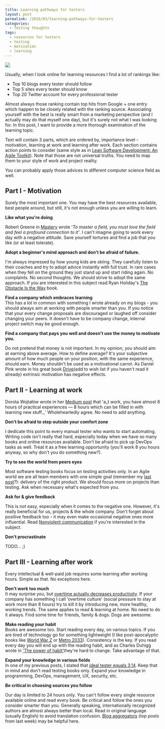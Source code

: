 ```yaml
---
title: Learning pathways for testers
layout: post
permalink: /2016/03/learning-pathways-for-testers
categories:
  - Testing thoughts
tags:
  - resources for testers
  - testing
  - motivation
  - learning 
---
```


![](/images/blog/Learning-Quotes-16-of-16.jpg)

Usually, when I look online for learning resources I find a lot of rankings like:

* Top 10 blogs every tester should follow
* Top 5 sites every tester should know
* Top 20 Twitter account for every professional tester

Almost always those ranking contain top hits from Google + one entry which happen to be closely related with the ranking
source. Associating yourself with the best is really smart from a marketing perspective (and I actually may do that
myself one day), but it's surely not what I was looking for. In this post, I want to provide a more thorough examination
of the learning topic.

Text will contain 3 parts, which are ordered by, importance level - motivation, learning at work and learning after
work. Each section contains action points to consider (same style as
in [Lean Software Development: An Agile Toolkit](http://awesome-bookreviews.blogspot.com/2016/03/lean-software-development-agile-toolkit.html)).
Note that those are not universal truths. You need to map them to your style of work and project reality.

You can probably apply those advices to different computer science field as well.

## Part I - Motivation

Surely the most important one. You may have the best resources available, best people around, but still, it's not enough
unless you are willing to learn.

**Like what you're doing**

Robert Greene in [Mastery](http://awesome-bookreviews.blogspot.com/2016/01/mastery-robert-greene.html) wrote '_To master
a field, you must love the field and feel a profound connection to it'_. I can't imagine going to work every day with a
negative attitude. Save yourself tortures and find a job that you like (or at least tolerate).

**Adopt a beginner's mind approach and don't be afraid of failure.**

I'm always impressed by how young kids are skiing. They carefully listen to their coaches and try to adopt advice
instantly with full trust. In rare cases when they fell on the ground they just stand up and start riding again. No
complaints. No second thoughts. We should strive to adopt the same approach. If you are interested in this subject read
Ryan
Holiday's [The Obstacle Is the Way](http://awesome-bookreviews.blogspot.com/2015/12/the-obstacle-is-way-ryan-holiday.html)
book.

**Find a company which embraces learning**  
This has a lot in common with something I wrote already on my blogs - you should always aim at working with people
smarter than you. If you notice that your every change proposals are discouraged or laughed off consider changing your
peers. It doesn't have to be company change, internal project switch may be good enough.

**Find a company that pays you well and doesn't use the money to motivate you.**

Do not pretend that money is not important. In my opinion, you should aim at earning above average. How to define
average? It's your subjective amount of how much people on your position, with the same experience, should earn. Money
shouldn't be used as a motivational carrot. As Daniel Pink wrote in his great
book [Drive](http://www.amazon.com/Drive-Surprising-Truth-About-Motivates/dp/1594484805)(add to wish list if you haven't
read it already) extrinsic motivation has negative effects.

## Part II - Learning at work

Dorota Wojtałów wrote in
her [Medium post](https://medium.com/@dorotawojtalow/learn-learn-learn-but-what-when-and-how-318b099d1808#.b24xj9w4i)
that 'a_t work, you have almost 8 hours of practical experiences — 8 hours which can be filled in with learning new
stuff._' Wholeheartedly agree. No need to add anything.

**Don't be afraid to step outside your comfort zone**

I dedicate this point to every manual tester who wants to start automating. Writing code isn't really that hard,
especially today when we have so many books and online resources available. Don't be afraid to pick up DevOps tasks as
well. Treat it as a free learning opportunity (you'll work 8 you hours anyway, so why don't you do something new?).

**Try to see the world from peers eyes**

Most software testing books focus on testing activities only. In an Agile world we are all team members with one simple
goal (remember my [last post](https://awesome-testing.com/2016/03/mapping-lean-principles-to-testing.html)?): delivery
of the right product. We should focus more on projects than testing. Ask when necessary what's expected from you.

**Ask for & give feedback**

This is not easy, especially when it comes to the negative one. However, it's really beneficial for us, projects & the
whole company. Don't forget about positive feedback too - it may even make occasional negative ones more influential.
Read [Nonviolent communication](http://www.amazon.com/Nonviolent-Communication-A-Language-Life/dp/1892005034) if you're
interested in the subject.

**Don't procrastinate**

TODO... ;)

## Part III - Learning after work

Every intellectual & well-paid job requires some learning after working hours. Simple as that. No exceptions here.

**Don't work too much**  
It may surprise you, but [overtime actually decreases productivity](https://lengstorf.com/overtime-hurts-productivity/).
If your company has something I call 'overtime culture' (social pressure to stay at work more than 8 hours) try to kill
it by introducing new, more healthy, working trends. The same applies to read & learning at home. No need to do it
always. Find some time for friends, family & dogs. Dogs are awesome.

**Make reading your habit**  
Books are awesome too. Start reading every day, on various topics. If you are tired of technology go for something
lightweight (I like post-apocalyptic books
like [World War Z](http://www.amazon.com/World-War-Oral-History-Zombie/dp/0307346617)
or [Metro 2033](http://www.amazon.com/Metro-2033-Dmitry-Glukhovsky-ebook/dp/B003774XKG/ref=sr_1_1?s=books&ie=UTF8&qid=1458474296&sr=1-1&keywords=metro+2033)).
Consistency is the key. If you read every day you will end up with the reading habit, and as Charles Duhigg wrote
in ['The power of habit'](http://www.amazon.com/The-Power-Habit-What-Business/dp/081298160X)they're hard to change. Take
advantage of that.

**Expand your knowledge in various fields**  
In one of my previous posts, I stated
that [ideal tester equals 3,14](https://awesome-testing.com/2015/11/ideal-tester-equals-3141592.html). Keep that in mind
and don't read testing books only. Expand your knowledge in programming, DevOps, management, UX, security, etc.

**Be critical in choosing sources you follow**

Our day is limited to 24 hours only. You can't follow every single resource available online and read every book. Be
critical and follow the ones you consider smarter than you. Generally speaking, internationally recognized authors are
almost always better than local. Read in original language (usually English) to avoid translation
confusion. [Blog aggregators](http://adventuresinqa.com/2016/03/16/reading-recommendations-54/) (top posts from last
week) may be helpful here.
